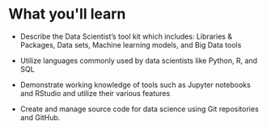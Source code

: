 # What you'll learn

- Describe the Data Scientist’s tool kit which includes: Libraries & Packages, Data sets, Machine learning models, and Big Data tools   

- Utilize languages commonly used by data scientists like Python, R, and SQL   

- Demonstrate working knowledge of tools such as Jupyter notebooks and RStudio and utilize their various features    

- Create and manage source code for data science using Git repositories and GitHub.   
